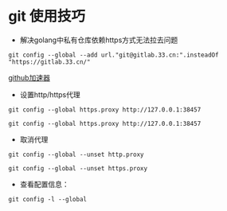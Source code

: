 # git 使用技巧

* 解决golang中私有仓库依赖https方式无法拉去问题

```
git config --global --add url."git@gitlab.33.cn:".insteadOf "https://gitlab.33.cn/"

```

[github加速器](https://github.com/dotnetcore/FastGithub)


* 设置http/https代理

```
git config --global https.proxy http://127.0.0.1:38457

git config --global https.proxy http://127.0.0.1:38457

```

* 取消代理

```
git config --global --unset http.proxy

git config --global --unset https.proxy
```

* 查看配置信息：

```
git config -l --global

```
